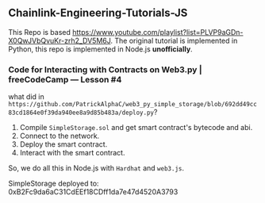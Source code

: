 ## Chainlink-Engineering-Tutorials-JS

This Repo is based https://www.youtube.com/playlist?list=PLVP9aGDn-X0QwJVbQvuKr-zrh2_DV5M6J.
The original tutorial is implemented in Python, this repo is implemented in Node.js **unofficially**.

### Code for Interacting with Contracts on Web3.py | freeCodeCamp — Lesson #4

what did in `https://github.com/PatrickAlphaC/web3_py_simple_storage/blob/692dd49cc83cd1864e0f39da940ee8a9d85b483a/deploy.py`?

1. Compile `SimpleStorage.sol` and get smart contract's bytecode and abi.
2. Connect to the network.
3. Deploy the smart contract.
4. Interact with the smart contract.

So, we do all this in Node.js with `Hardhat` and `web3.js`.

SimpleStorage deployed to: 0xB2Fc9da6aC31CdEEf18CDff1da7e47d4520A3793
